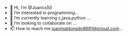 - 👋 Hi, I’m @Juancs50
- 👀 I’m interested in programming...
- 🌱 I’m currently learning c,java,python ...
- 💞️ I’m looking to collaborate on ...
- 📫 How to reach me juanmaldonado8681@icloud.com...

<!---
Juancs50/Juancs50 is a ✨ special ✨ repository because its `README.md` (this file) appears on your GitHub profile.
You can click the Preview link to take a look at your changes.
--->
